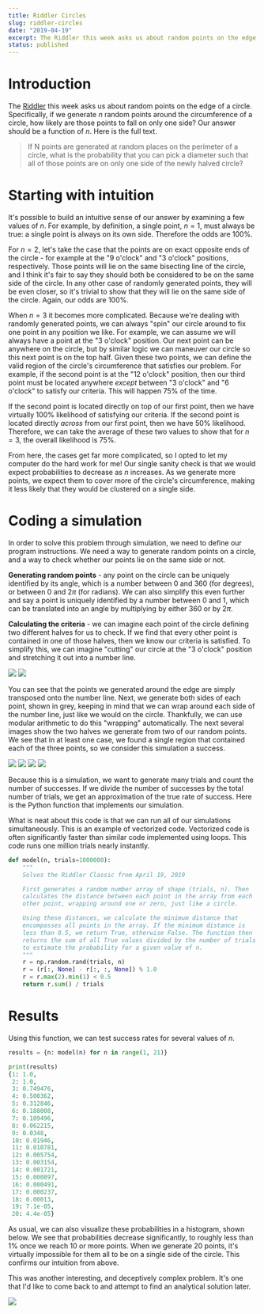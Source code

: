 ```yaml
---
title: Riddler Circles
slug: riddler-circles
date: "2019-04-19"
excerpt: The Riddler this week asks us about random points on the edge of a circle. Specifically, if we generate $n$ random points around the circumference of a circle, how likely are those points to fall on only one side?
status: published
---
```


# Introduction

The <a href="https://fivethirtyeight.com/features/what-comes-after-840-the-answer-may-surprise-you/">Riddler</a> this week asks us about random points on the edge of a circle. Specifically, if we generate $n$ random points around the circumference of a circle, how likely are those points to fall on only one side? Our answer should be a function of $n$. Here is the full text.

<blockquote>
If N points are generated at random places on the perimeter of a circle, what is the probability that you can pick a diameter such that all of those points are on only one side of the newly halved circle?
</blockquote>

# Starting with intuition

It's possible to build an intuitive sense of our answer by examining a few values of $n$. For example, by definition, a single point, $n=1$, must always be true: a single point is always on its own side. Therefore the odds are 100%.

For $n=2$, let's take the case that the points are on exact opposite ends of the circle - for example at the "9 o'clock" and "3 o'clock" positions, respectively. Those points will lie on the same bisecting line of the circle, and I think it's fair to say they should both be considered to be on the same side of the circle. In any other case of randomly generated points, they will be even closer, so it's trivial to show that they will lie on the same side of the circle. Again, our odds are 100%.

When $n=3$ it becomes more complicated. Because we're dealing with randomly generated points, we can always "spin" our circle around to fix one point in any position we like. For example, we can assume we will always have a point at the "3 o'clock" position. Our next point can be anywhere on the circle, but by similar logic we can maneuver our circle so this next point is on the top half. Given these two points, we can define the valid region of the circle's circumference that satisfies our problem. For example, if the second point is at the "12 o'clock" position, then our third point must be located anywhere _except_ between "3 o'clock" and "6 o'clock" to satisfy our criteria. This will happen 75% of the time.

If the second point is located directly on top of our first point, then we have virtually 100% likelihood of satisfying our criteria. If the second point is located directly _across_ from our first point, then we have 50% likelihood. Therefore, we can take the average of these two values to show that for $n=3$, the overall likelihood is 75%.

From here, the cases get far more complicated, so I opted to let my computer do the hard work for me! Our single sanity check is that we would expect probabilities to decrease as $n$ increases. As we generate more points, we expect them to cover more of the circle's circumference, making it less likely that they would be clustered on a single side.

# Coding a simulation

In order to solve this problem through simulation, we need to define our program instructions. We need a way to generate random points on a circle, and a way to check whether our points lie on the same side or not.

**Generating random points** - any point on the circle can be uniquely identified by its angle, which is a number between 0 and 360 (for degrees), or between 0 and $2\pi$ (for radians). We can also simplify this even further and say a point is uniquely identified by a number between 0 and 1, which can be translated into an angle by multiplying by either 360 or by $2\pi$.

**Calculating the criteria** - we can imagine each point of the circle defining two different halves for us to check. If we find that every other point is contained in one of those halves, then we know our criteria is satisfied. To simplify this, we can imagine "cutting" our circle at the "3 o'clock" position and stretching it out into a number line.

<img class="img-fluid mx-auto d-block" src="src/assets/img/riddler-circles1.png">
<img class="img-fluid mx-auto d-block" src="src/assets/img/riddler-circles2.png">

You can see that the points we generated around the edge are simply transposed onto the number line. Next, we generate both sides of each point, shown in grey, keeping in mind that we can wrap around each side of the number line, just like we would on the circle. Thankfully, we can use modular arithmetic to do this "wrapping" automatically. The next several images show the two halves we generate from two of our random points. We see that in at least one case, we found a single region that contained each of the three points, so we consider this simulation a success.

<img class="img-fluid mx-auto d-block" src="src/assets/img/riddler-circles3.png">
<img class="img-fluid mx-auto d-block" src="src/assets/img/riddler-circles4.png">
<img class="img-fluid mx-auto d-block" src="src/assets/img/riddler-circles5.png">
<img class="img-fluid mx-auto d-block" src="src/assets/img/riddler-circles6.png">

Because this is a simulation, we want to generate many trials and count the number of successes. If we divide the number of successes by the total number of trials, we get an approximation of the true rate of success. Here is the Python function that implements our simulation.

What is neat about this code is that we can run all of our simulations simultaneously. This is an example of vectorized code. Vectorized code is often significantly faster than similar code implemented using loops. This code runs one million trials nearly instantly.

```python
def model(n, trials=1000000):
    """
    Solves the Riddler Classic from April 19, 2019

    First generates a random number array of shape (trials, n). Then
    calculates the distance between each point in the array from each
    other point, wrapping around one or zero, just like a circle.

    Using these distances, we calculate the minimum distance that
    encompasses all points in the array. If the minimum distance is
    less than 0.5, we return True, otherwise False. The function then
    returns the sum of all True values divided by the number of trials
    to estimate the probability for a given value of n.
    """
    r = np.random.rand(trials, n)
    r = (r[:, None] - r[:, :, None]) % 1.0
    r = r.max(2).min(1) < 0.5
    return r.sum() / trials
```

# Results

Using this function, we can test success rates for several values of $n$.

```python
results = {n: model(n) for n in range(1, 21)}

print(results)
{1: 1.0,
 2: 1.0,
 3: 0.749476,
 4: 0.500362,
 5: 0.312846,
 6: 0.188008,
 7: 0.109496,
 8: 0.062215,
 9: 0.0348,
 10: 0.01946,
 11: 0.010781,
 12: 0.005754,
 13: 0.003154,
 14: 0.001721,
 15: 0.000897,
 16: 0.000491,
 17: 0.000237,
 18: 0.00013,
 19: 7.1e-05,
 20: 4.4e-05}
```

As usual, we can also visualize these probabilities in a histogram, shown below. We see that probabilities decrease significantly, to roughly less than 1% once we reach 10 or more points. When we generate 20 points, it's virtually impossible for them all to be on a single side of the circle. This confirms our intuition from above.

This was another interesting, and deceptively complex problem. It's one that I'd like to come back to and attempt to find an analytical solution later.

<img class="img-fluid mx-auto d-block" src="src/assets/img/riddler-circles7.png">
